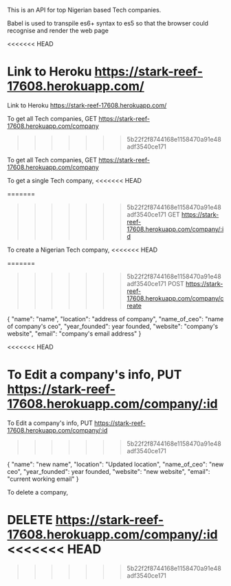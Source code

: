 
This is an API for top Nigerian based Tech companies.



Babel is used to transpile es6+ syntax to es5 so that the browser could recognise and render the web page


<<<<<<< HEAD


Link to Heroku https://stark-reef-17608.herokuapp.com/
=======

Link to Heroku https://stark-reef-17608.herokuapp.com/


To get all Tech companies,
GET https://stark-reef-17608.herokuapp.com/company
>>>>>>> 5b22f2f8744168e1158470a91e48adf3540ce171


To get all Tech companies,
GET https://stark-reef-17608.herokuapp.com/company


To get a single Tech company,
<<<<<<< HEAD

=======
>>>>>>> 5b22f2f8744168e1158470a91e48adf3540ce171
GET https://stark-reef-17608.herokuapp.com/company/:id



To create a Nigerian Tech company,
<<<<<<< HEAD

=======
>>>>>>> 5b22f2f8744168e1158470a91e48adf3540ce171
POST https://stark-reef-17608.herokuapp.com/company/create

{
    "name": "name",
    "location": "address of company",
    "name_of_ceo": "name of company's ceo",
    "year_founded": year founded,
    "website": "company's website",
    "email": "company's email address"
}    

<<<<<<< HEAD


To Edit a company's info, 
PUT https://stark-reef-17608.herokuapp.com/company/:id
=======

To Edit a company's info, 
PUT https://stark-reef-17608.herokuapp.com/company/:id

>>>>>>> 5b22f2f8744168e1158470a91e48adf3540ce171

{
    "name": "new name",
    "location": "Updated location",
    "name_of_ceo": "new ceo",
    "year_founded": year founded,
    "website": "new website",
    "email": "current working email"
}



To delete a company,

DELETE https://stark-reef-17608.herokuapp.com/company/:id
<<<<<<< HEAD
=======

>>>>>>> 5b22f2f8744168e1158470a91e48adf3540ce171



 
